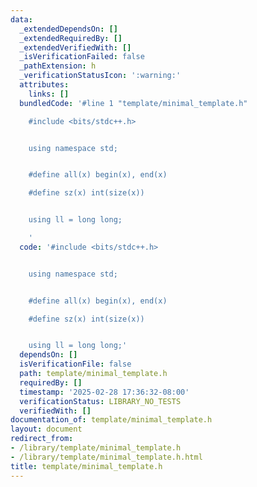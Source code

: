 ```yaml
---
data:
  _extendedDependsOn: []
  _extendedRequiredBy: []
  _extendedVerifiedWith: []
  _isVerificationFailed: false
  _pathExtension: h
  _verificationStatusIcon: ':warning:'
  attributes:
    links: []
  bundledCode: '#line 1 "template/minimal_template.h"

    #include <bits/stdc++.h>


    using namespace std;


    #define all(x) begin(x), end(x)

    #define sz(x) int(size(x))


    using ll = long long;

    '
  code: '#include <bits/stdc++.h>


    using namespace std;


    #define all(x) begin(x), end(x)

    #define sz(x) int(size(x))


    using ll = long long;'
  dependsOn: []
  isVerificationFile: false
  path: template/minimal_template.h
  requiredBy: []
  timestamp: '2025-02-28 17:36:32-08:00'
  verificationStatus: LIBRARY_NO_TESTS
  verifiedWith: []
documentation_of: template/minimal_template.h
layout: document
redirect_from:
- /library/template/minimal_template.h
- /library/template/minimal_template.h.html
title: template/minimal_template.h
---
```

